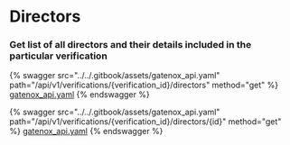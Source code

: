 # Directors

### Get list of all directors and their details included in the particular verification

{% swagger src="../../.gitbook/assets/gatenox_api.yaml" path="/api/v1/verifications/{verification_id}/directors" method="get" %}
[gatenox_api.yaml](../../.gitbook/assets/gatenox_api.yaml)
{% endswagger %}

{% swagger src="../../.gitbook/assets/gatenox_api.yaml" path="/api/v1/verifications/{verification_id}/directors/{id}" method="get" %}
[gatenox_api.yaml](../../.gitbook/assets/gatenox_api.yaml)
{% endswagger %}

